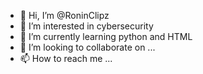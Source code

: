 - 👋 Hi, I’m @RoninClipz
- 👀 I’m interested in cybersecurity
- 🌱 I’m currently learning python and HTML
- 💞️ I’m looking to collaborate on ...
- 📫 How to reach me ...

<!---
RoninClipz/RoninClipz is a ✨ special ✨ repository because its `README.md` (this file) appears on your GitHub profile.
You can click the Preview link to take a look at your changes.
--->
